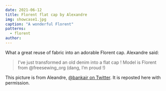 ```yaml
---
date: 2021-06-12
title: Florent flat cap by Alexandre
img: showcase1.jpg
caption: "A wonderful Florent"
patterns:
  - florent
author:
---
```


What a great reuse of fabric into an adorable Florent cap. Alexandre said:

> I’ve just transformed an old denim into a flat cap ! Model is Florent from @freesewing_org (dang, I’m proud !)

<Note>

This picture is from Aleandre, [@bankair on Twitter](https://twitter.com/bankair). It is reposted here with permission.

</Note>
